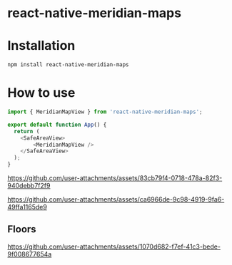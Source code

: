 # react-native-meridian-maps

# Installation
```
npm install react-native-meridian-maps
```

# How to use
```js
import { MeridianMapView } from 'react-native-meridian-maps';

export default function App() {
  return (
    <SafeAreaView>
        <MeridianMapView />
    </SafeAreaView>
  );
}

```

https://github.com/user-attachments/assets/83cb79f4-0718-478a-82f3-940debb7f2f9


https://github.com/user-attachments/assets/ca6966de-9c98-4919-9fa6-49ffa1165de9 



## Floors

https://github.com/user-attachments/assets/1070d682-f7ef-41c3-bede-9f008677654a

